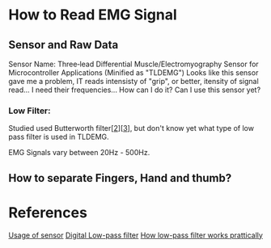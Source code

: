 # How to Read EMG Signal

## Sensor and Raw Data

Sensor Name: Three‐lead Differential Muscle/Electromyography Sensor for Microcontroller Applications (Minified as "TLDEMG")
Looks like this sensor gave me a problem, IT reads intensisty of "grip", or better, itensity of signal read... I need their frequencies... How can I do it? Can I use
this sensor yet?


### Low Filter:

Studied used Butterworth filter[[2]][[3]], but don't know yet what type of low pass filter is used in TLDEMG.


EMG Signals vary between 20Hz - 500Hz.



## How to separate Fingers, Hand and thumb?


# References 

[1]:https://www.youtube.com/watch?v=0FsTPQY1bJw&ab_channel=SaravananAL
[2]:https://www.sciencedirect.com/science/article/pii/S1877705812023223
[3]:https://www.electrical4u.com/butterworth-filter/
[4]:https://www.youtube.com/watch?v=HJ-C4Incgpw&ab_channel=CurioRes
[5]:https://www.youtube.com/watch?v=rB94NnU4pWM&ab_channel=PSAfterHours
[6]:https://www.ncbi.nlm.nih.gov/pmc/articles/PMC8749583/

[Usage of sensor][1]
[Digital Low-pass filter][4]
[How low-pass filter works prattically][5]
